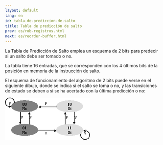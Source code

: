 ```yaml
---
layout: default
lang: en
id: tabla-de-prediccion-de-salto
title: Tabla de predicción de salto
prev: es/rob-registros.html
next: es/reorder-buffer.html
---
```


La Tabla de Predicción de Salto emplea un esquema de 2 bits para predecir si un salto debe ser tomado o no.

La tabla tiene 16 entradas, que se corresponden con los 4 últimos bits de la posición en memoria de la instrucción de salto.

El esquema de funcionamiento del algoritmo de 2 bits puede verse en el siguiente dibujo, donde se indica si el salto se toma o no, y las transiciones de estado se deben a si se ha acertado con la última predicción o no:

![](imgs/bm41.png)

